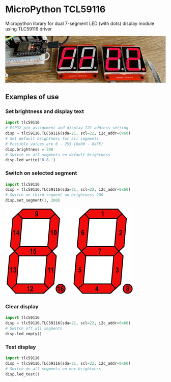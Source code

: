 # MicroPython TCL59116 
Micropython library for dual 7-segment LED (with dots) display module using TLC59116 driver

![demo.jpg](Documentation/demo.jpg)

## Examples of use
### Set brightness and display text
```python
import tlc59116
# ESP32 pin assignment and display I2C address setting
disp = tlc59116.TLC59116(sda=21, scl=22, i2c_addr=0x60)
# Set default brightness for all segments
# Possible values are 0 - 255 (0x00 - 0xFF)
disp.brightness = 200
# Switch on all segments on default brightness
disp.led_write('8.8.')
```
### Switch on selected segment
```python
import tlc59116
disp = tlc59116.TLC59116(sda=21, scl=22, i2c_addr=0x60)
# Switch on third segment on brightness 200
disp.set_segment(1, 200)
```
![segment_numbers.png](Documentation/segment_numbers.png)
### Clear display
```python
import tlc59116
disp = tlc59116.TLC59116(sda=21, scl=22, i2c_addr=0x60)
# Switch off all segments
disp.led_empty()
```
### Test display
```python
import tlc59116
disp = tlc59116.TLC59116(sda=21, scl=22, i2c_addr=0x60)
# Switch on all segments on max brightness
disp.led_test()
```



